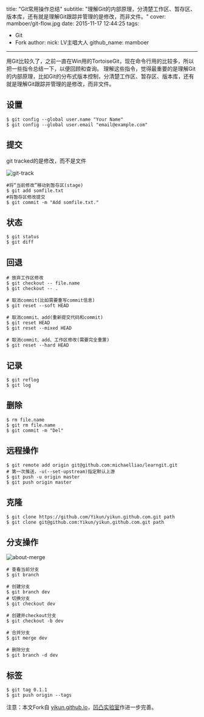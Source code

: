 title: "Git常用操作总结"
subtitle: "理解Git的内部原理，分清楚工作区、暂存区、版本库，还有就是理解Git跟踪并管理的是修改，而非文件。"
cover: mamboer/git-flow.jpg
date: 2015-11-17 12:44:25
tags:
  - Git
  - Fork
author:
  nick: LV主唱大人
  github_name: mamboer

---

用Git比较久了，之前一直在Win用的TortoiseGit，现在命令行用的比较多，所以把一些指令总结一下，以便回顾和查询。
理解这些指令，觉得最重要的是理解Git的内部原理，比如Git的分布式版本控制，分清楚工作区、暂存区、版本库，还有就是理解Git跟踪并管理的是修改，而非文件。

<!-- more -->

## 设置
    $ git config --global user.name "Your Name"
    $ git config --global user.email "email@example.com"

## 提交
git tracked的是修改，而不是文件

![git-track](/img/post/mamboer/git-trees.jpg)

    #将“当前修改”移动到暂存区(stage)
    $ git add somfile.txt
    #将暂存区修改提交
    $ git commit -m "Add somfile.txt."

## 状态
    $ git status
    $ git diff

## 回退
    # 放弃工作区修改
    $ git checkout -- file.name
    $ git checkout -- .

    # 取消commit(比如需要重写commit信息)
    $ git reset --soft HEAD

    # 取消commit、add(重新提交代码和commit)
    $ git reset HEAD
    $ git reset --mixed HEAD

    # 取消commit、add、工作区修改(需要完全重置)
    $ git reset --hard HEAD

## 记录
    $ git reflog
    $ git log

## 删除
    $ rm file.name
    $ git rm file.name
    $ git commit -m "Del"

## 远程操作
    $ git remote add origin git@github.com:michaelliao/learngit.git
    # 第一次推送，-u(--set-upstream)指定默认上游
    $ git push -u origin master
    $ git push origin master

## 克隆
    $ git clone https://github.com/Yikun/yikun.github.com.git path
    $ git clone git@github.com:Yikun/yikun.github.com.git path


## 分支操作

![about-merge](/img/post/mamboer/git-merge.png)

    # 查看当前分支
    $ git branch

    # 创建分支
    $ git branch dev
    # 切换分支
    $ git checkout dev

    # 创建并checkout分支
    $ git checkout -b dev

    # 合并分支
    $ git merge dev

    # 删除分支
    $ git branch -d dev

## 标签
    $ git tag 0.1.1
    $ git push origin --tags

注意：本文Fork自 [yikun.github.io](http://yikun.github.io/)，[凹凸实验室](http://aotu.io)作进一步完善。
